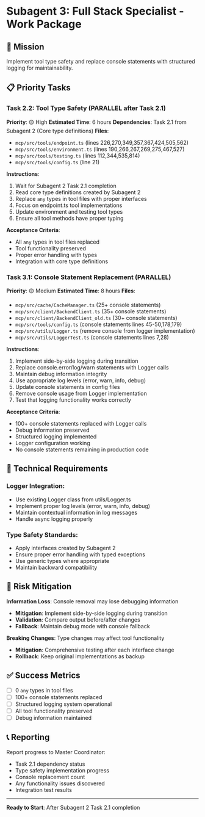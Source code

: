 # Subagent 3: Full Stack Specialist - Work Package

## 🎯 Mission
Implement tool type safety and replace console statements with structured logging for maintainability.

## 📋 Priority Tasks

### Task 2.2: Tool Type Safety (PARALLEL after Task 2.1)
**Priority**: 🟡 High
**Estimated Time**: 6 hours
**Dependencies**: Task 2.1 from Subagent 2 (Core type definitions)
**Files**:
- `mcp/src/tools/endpoint.ts` (lines 226,270,349,357,367,424,505,562)
- `mcp/src/tools/environment.ts` (lines 190,266,267,269,275,467,527)
- `mcp/src/tools/testing.ts` (lines 112,344,535,814)
- `mcp/src/tools/config.ts` (line 21)

**Instructions**:
1. Wait for Subagent 2 Task 2.1 completion
2. Read core type definitions created by Subagent 2
3. Replace `any` types in tool files with proper interfaces
4. Focus on endpoint.ts tool implementations
5. Update environment and testing tool types
6. Ensure all tool methods have proper typing

**Acceptance Criteria**:
- All `any` types in tool files replaced
- Tool functionality preserved
- Proper error handling with types
- Integration with core type definitions

### Task 3.1: Console Statement Replacement (PARALLEL)
**Priority**: 🟡 Medium
**Estimated Time**: 8 hours
**Files**:
- `mcp/src/cache/CacheManager.ts` (25+ console statements)
- `mcp/src/client/BackendClient.ts` (35+ console statements)
- `mcp/src/client/BackendClient_old.ts` (30+ console statements)
- `mcp/src/tools/config.ts` (console statements lines 45-50,178,179)
- `mcp/src/utils/Logger.ts` (remove console from logger implementation)
- `mcp/src/utils/LoggerTest.ts` (console statements lines 7,28)

**Instructions**:
1. Implement side-by-side logging during transition
2. Replace console.error/log/warn statements with Logger calls
3. Maintain debug information integrity
4. Use appropriate log levels (error, warn, info, debug)
5. Update console statements in config files
6. Remove console usage from Logger implementation
7. Test that logging functionality works correctly

**Acceptance Criteria**:
- 100+ console statements replaced with Logger calls
- Debug information preserved
- Structured logging implemented
- Logger configuration working
- No console statements remaining in production code

## 🔧 Technical Requirements

### Logger Integration:
- Use existing Logger class from utils/Logger.ts
- Implement proper log levels (error, warn, info, debug)
- Maintain contextual information in log messages
- Handle async logging properly

### Type Safety Standards:
- Apply interfaces created by Subagent 2
- Ensure proper error handling with typed exceptions
- Use generic types where appropriate
- Maintain backward compatibility

## 🚨 Risk Mitigation

**Information Loss**: Console removal may lose debugging information
- **Mitigation**: Implement side-by-side logging during transition
- **Validation**: Compare output before/after changes
- **Fallback**: Maintain debug mode with console fallback

**Breaking Changes**: Type changes may affect tool functionality
- **Mitigation**: Comprehensive testing after each interface change
- **Rollback**: Keep original implementations as backup

## ✅ Success Metrics

- [ ] 0 `any` types in tool files
- [ ] 100+ console statements replaced
- [ ] Structured logging system operational
- [ ] All tool functionality preserved
- [ ] Debug information maintained

## 📞 Reporting

Report progress to Master Coordinator:
- Task 2.1 dependency status
- Type safety implementation progress
- Console replacement count
- Any functionality issues discovered
- Integration test results

---
**Ready to Start**: After Subagent 2 Task 2.1 completion